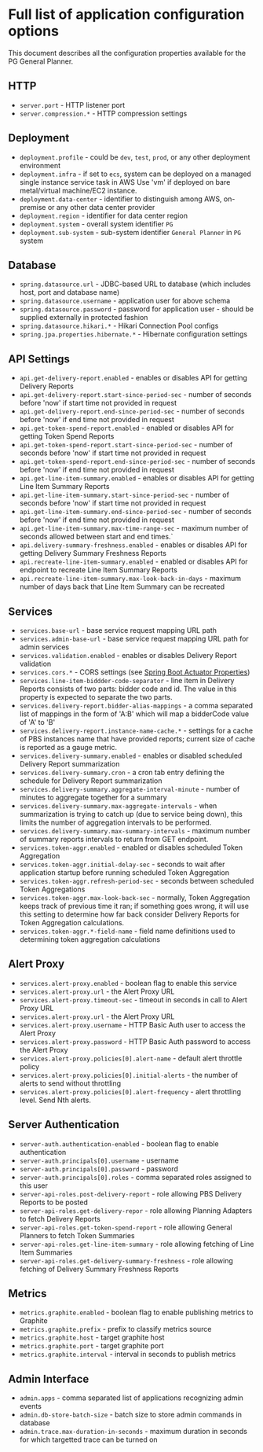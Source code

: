 
# Full list of application configuration options

This document describes all the configuration properties available for the PG General Planner.

## HTTP
- `server.port` - HTTP listener port
- `server.compression.*` - HTTP compression settings

## Deployment
- `deployment.profile` - could be `dev`, `test`, `prod`, or any other deployment environment
- `deployment.infra` - if set to `ecs`, system can be deployed on a managed single instance service task in AWS Use 'vm' if deployed on bare metal/virtual machine/EC2 instance.
- `deployment.data-center` - identifier to distinguish among AWS, on-premise or any other data center provider
- `deployment.region` - identifier for data center region
- `deployment.system` - overall system identifier `PG`
- `deployment.sub-system` - sub-system identifier `General Planner` in `PG` system

## Database
- `spring.datasource.url` - JDBC-based URL to database (which includes host, port and database name)
- `spring.datasource.username` - application user for above schema  
- `spring.datasource.password` - password for application user - should be supplied externally in protected fashion 
- `spring.datasource.hikari.*` - Hikari Connection Pool configs
- `spring.jpa.properties.hibernate.*` - Hibernate configuration settings

## API Settings
- `api.get-delivery-report.enabled` - enables or disables API for getting Delivery Reports
- `api.get-delivery-report.start-since-period-sec` - number of seconds before 'now' if start time not provided in request
- `api.get-delivery-report.end-since-period-sec` - number of seconds before 'now' if end time not provided in request
- `api.get-token-spend-report.enabled` - enabled or disables API for getting Token Spend Reports
- `api.get-token-spend-report.start-since-period-sec` - number of seconds before 'now' if start time not provided in request
- `api.get-token-spend-report.end-since-period-sec` - number of seconds before 'now' if end time not provided in request
- `api.get-line-item-summary.enabled` - enables or disables API for getting Line Item Summary Reports
- `api.get-line-item-summary.start-since-period-sec` - number of seconds before 'now' if start time not provided in request
- `api.get-line-item-summary.end-since-period-sec` - number of seconds before 'now' if end time not provided in request
- `api.get-line-item-summary.max-time-range-sec` - maximum number of seconds allowed between start and end times.`
- `api.delivery-summary-freshness.enabled` - enables or disables API for getting Delivery Summary Freshness Reports
- `api.recreate-line-item-summary.enabled` - enabled or disables API for endpoint to recreate Line Item Summary Reports
- `api.recreate-line-item-summary.max-look-back-in-days` - maximum number of days back that Line Item Summary can be recreated


## Services
- `services.base-url` - base service request mapping URL path
- `services.admin-base-url` - base service request mapping URL path for admin services
- `services.validation.enabled` - enables or disables Delivery Report validation
- `services.cors.*` - CORS settings (see [Spring Boot Actuator Properties](https://docs.spring.io/spring-boot/docs/current/reference/html/appendix-application-properties.html#actuator-properties))
- `services.line-item-biddder-code-separator` - line item in Delivery Reports consists of two parts: bidder code and id. The value in this property is expected to separate the two parts.
- `services.delivery-report.bidder-alias-mappings` - a comma separated list of mappings in the form of 'A:B' which will map a bidderCode value of 'A' to 'B'
- `services.delivery-report.instance-name-cache.*` - settings for a cache of PBS instances name that have provided reports; current size of cache is reported as a gauge metric.
- `services.delivery-summary.enabled` - enables or disabled scheduled Delivery Report summarization
- `services.delivery-summary.cron` - a cron tab entry defining the schedule for Delivery Report summarization
- `services.delivery-summary.aggregate-interval-minute` - number of minutes to aggregate together for a summary
- `services.delivery-summary.max-aggregate-intervals` - when summarization is trying to catch up (due to service being down), this limits the number of aggregation intervals to be performed.
- `services.delivery-summary.max-summary-intervals` - maximum number of summary reports intervals to return from GET endpoint.
- `services.token-aggr.enabled` - enabled or disables scheduled Token Aggregation
- `services.token-aggr.initial-delay-sec` - seconds to wait after application startup before running scheduled Token Aggregation
- `services.token-aggr.refresh-period-sec` - seconds between scheduled Token Aggregations
- `services.token-aggr.max-look-back-sec` - normally, Token Aggregation keeps track of previous time it ran; if something goes wrong, it will use this setting to determine how far back consider Delivery Reports for Token Aggregation calculations.
- `services.token-aggr.*-field-name` - field name definitions used to determining token aggregation calculations


## Alert Proxy 
- `services.alert-proxy.enabled` - boolean flag to enable this service
- `services.alert-proxy.url` - the Alert Proxy URL
- `services.alert-proxy.timeout-sec` - timeout in seconds in call to Alert Proxy URL
- `services.alert-proxy.url` - the Alert Proxy URL
- `services.alert-proxy.username` - HTTP Basic Auth user to access the Alert Proxy
- `services.alert-proxy.password` - HTTP Basic Auth password to access the Alert Proxy
- `services.alert-proxy.policies[0].alert-name` - default alert throttle policy
- `services.alert-proxy.policies[0].initial-alerts` - the number of alerts to send without throttling
- `services.alert-proxy.policies[0].alert-frequency` - alert throttling level. Send Nth alerts.

## Server Authentication
- `server-auth.authentication-enabled` - boolean flag to enable authentication
- `server-auth.principals[0].username` - username
- `server-auth.principals[0].password` - password
- `server-auth.principals[0].roles` - comma separated roles assigned to this user
- `server-api-roles.post-delivery-report` - role allowing PBS Delivery Reports to be posted
- `server-api-roles.get-delivery-repor` - role allowing Planning Adapters to fetch Delivery Reports
- `server-api-roles.get-token-spend-report` - role allowing General Planners to fetch Token Summaries
- `server-api-roles.get-line-item-summary` - role allowing fetching of Line Item Summaries
- `server-api-roles.get-delivery-summary-freshness` - role allowing fetching of Delivery Summary Freshness Reports


## Metrics
- `metrics.graphite.enabled` - boolean flag to enable publishing metrics to Graphite
- `metrics.graphite.prefix` - prefix to classify metrics source
- `metrics.graphite.host` - target graphite host
- `metrics.graphite.port` - target graphite port
- `metrics.graphite.interval` - interval in seconds to publish metrics

## Admin Interface
- `admin.apps` - comma separated list of applications recognizing admin events
- `admin.db-store-batch-size` - batch size to store admin commands in database
- `admin.trace.max-duration-in-seconds` - maximum duration in seconds for which targetted trace can be turned on
 

